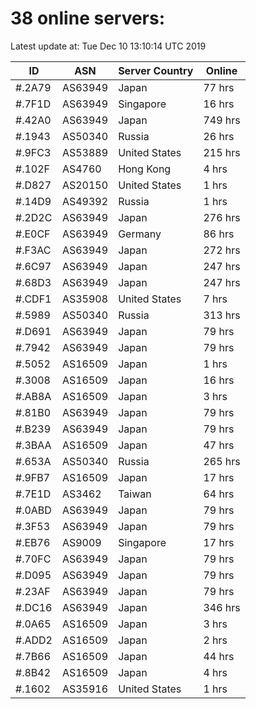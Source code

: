 # 38 online servers:

Latest update at: Tue Dec 10 13:10:14 UTC 2019

| ID | ASN | Server Country | Online |
| -- | --- | -------------- | ------ |
| #.2A79 | AS63949 | Japan | 77 hrs |
| #.7F1D | AS63949 | Singapore | 16 hrs |
| #.42A0 | AS63949 | Japan | 749 hrs |
| #.1943 | AS50340 | Russia | 26 hrs |
| #.9FC3 | AS53889 | United States | 215 hrs |
| #.102F | AS4760 | Hong Kong | 4 hrs |
| #.D827 | AS20150 | United States | 1 hrs |
| #.14D9 | AS49392 | Russia | 1 hrs |
| #.2D2C | AS63949 | Japan | 276 hrs |
| #.E0CF | AS63949 | Germany | 86 hrs |
| #.F3AC | AS63949 | Japan | 272 hrs |
| #.6C97 | AS63949 | Japan | 247 hrs |
| #.68D3 | AS63949 | Japan | 247 hrs |
| #.CDF1 | AS35908 | United States | 7 hrs |
| #.5989 | AS50340 | Russia | 313 hrs |
| #.D691 | AS63949 | Japan | 79 hrs |
| #.7942 | AS63949 | Japan | 79 hrs |
| #.5052 | AS16509 | Japan | 1 hrs |
| #.3008 | AS16509 | Japan | 16 hrs |
| #.AB8A | AS16509 | Japan | 3 hrs |
| #.81B0 | AS63949 | Japan | 79 hrs |
| #.B239 | AS63949 | Japan | 79 hrs |
| #.3BAA | AS16509 | Japan | 47 hrs |
| #.653A | AS50340 | Russia | 265 hrs |
| #.9FB7 | AS16509 | Japan | 17 hrs |
| #.7E1D | AS3462 | Taiwan | 64 hrs |
| #.0ABD | AS63949 | Japan | 79 hrs |
| #.3F53 | AS63949 | Japan | 79 hrs |
| #.EB76 | AS9009 | Singapore | 17 hrs |
| #.70FC | AS63949 | Japan | 79 hrs |
| #.D095 | AS63949 | Japan | 79 hrs |
| #.23AF | AS63949 | Japan | 79 hrs |
| #.DC16 | AS63949 | Japan | 346 hrs |
| #.0A65 | AS16509 | Japan | 3 hrs |
| #.ADD2 | AS16509 | Japan | 2 hrs |
| #.7B66 | AS16509 | Japan | 44 hrs |
| #.8B42 | AS16509 | Japan | 4 hrs |
| #.1602 | AS35916 | United States | 1 hrs |

